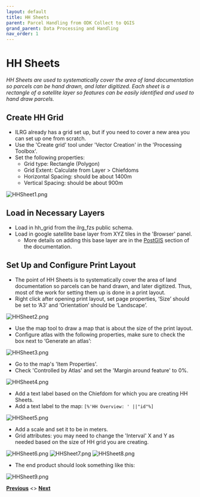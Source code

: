 ```yaml
---
layout: default
title: HH Sheets
parent: Parcel Handling from ODK Collect to QGIS
grand_parent: Data Processing and Handling
nav_order: 1
---
```

# HH Sheets
_HH Sheets are used to systematically cover the area of land documentation so parcels can be hand drawn, and later digitized. Each sheet is a rectangle of a satellite layer so features can be easily identified and used to hand draw parcels._ 

## Create HH Grid
- ILRG already has a grid set up, but if you need to cover a new area you can set up one from scratch.
- Use the 'Create grid' tool under 'Vector Creation' in the 'Processing Toolbox'.
- Set the following properties: 
    - Grid type: Rectangle (Polygon)
    - Grid Extent: Calculate from Layer > Chiefdoms
    - Horizontal Spacing: should be about 1400m
    - Vertical Spacing: should be about 900m

![HHSheet1.png](Data_Assets/HHSheet1.png)
## Load in Necessary Layers
- Load in hh_grid from the ilrg_fzs public schema.
- Load in google satellite base layer from XYZ tiles in the 'Browser' panel.
    - More details on adding this base layer are in the [PostGIS](MonitoringTools.html) section of the documentation.

## Set Up and Configure Print Layout
- The point of HH Sheets is to systematically cover the area of land documentation so parcels can be hand drawn, and later digitized. Thus, most of the work for setting them up is done in a print layout. 
- Right click after opening print layout, set page properties, ‘Size’ should be set to ‘A3’ and ‘Orientation’ should be ‘Landscape’.

![HHSheet2.png](Data_Assets/HHSheet2.png)
- Use the map tool to draw a map that is about the size of the print layout.
- Configure atlas with the following properties, make sure to check the box next to ‘Generate an atlas’: 

![HHSheet3.png](Data_Assets/HHSheet3.png)
- Go to the map's 'Item Properties'.
- Check 'Controlled by Atlas' and set the 'Margin around feature' to 0%.

![HHSheet4.png](Data_Assets/HHSheet4.png)
- Add a text label based on the Chiefdom for which you are creating HH Sheets.
- Add a text label to the map: ``` [%'HH Overview: ' ||"id"%] ```

![HHSheet5.png](Data_Assets/HHSheet5.png)
- Add a scale and set it to be in meters.
- Grid attributes: you may need to change the 'Interval' X and Y as needed based on the size of HH grid you are creating. 

![HHSheet6.png](Data_Assets/HHSheet6.png)
![HHSheet7.png](Data_Assets/HHSheet7.png)
![HHSheet8.png](Data_Assets/HHSheet8.png)

- The end product should look something like this:

![HHSheet9.png](Data_Assets/HHSheet9.png)

**[Previous](Parcel_Handling.html)** <> **[Next](MonitoringTools.html)**

